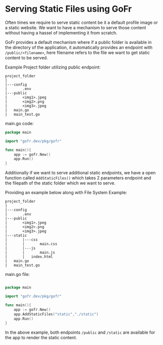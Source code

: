 # Serving Static Files using GoFr

Often times we require to serve static content be it a default profile image or a static website. We want to have a mechanism to serve those content without having a hassel of implementing it from scratch.

GoFr provides a default mechanism where if a public folder is available in the directory of the application, it automatically provides an endpoint with `/public/<filename>`, here filename refers to the file we want to get static content to be served. 

Example Project folder utilizing public endpoint:

```
project_folder
|
|---config
|       .env
|---public
|       <img1>.jpeg
|       <img2>.png
|       <img3>.jpeg
|   main.go
|   main_test.go
```

main.go code:

```go
package main

import "gofr.dev/pkg/gofr"

func main(){
    app := gofr.New()
    app.Run()
}

```

Additionally if we want to serve additional static endpoints, we have a open function called `AddStaticFiles()` which takes 2 parameters endpoint and the filepath of the static folder which we want to serve.

Providing an example below along with File System Example:

```
project_folder
|
|---config
|       .env
|---public
|       <img1>.jpeg
|       <img2>.png
|       <img3>.jpeg
|---static
|       |---css
|       |       main.css
|       |---js
|       |       main.js
|       |   index.html
|   main.go
|   main_test.go
```


main.go file:

```go

package main

import "gofr.dev/pkg/gofr"

func main(){
    app := gofr.New()
    app.AddStaticFiles("static","./static")
    app.Run()
}

```

In the above example, both endpoints `/public` and `/static` are available for the app to render the static content.